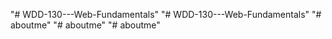 "# WDD-130---Web-Fundamentals" 
"# WDD-130---Web-Fundamentals" 
"# aboutme" 
"# aboutme" 
"# aboutme" 
